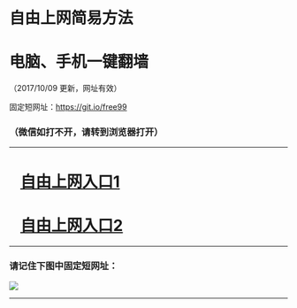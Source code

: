 ﻿# 自由上网简易方法

# 电脑、手机一键翻墙

（2017/10/09 更新，网址有效）

固定短网址：https://git.io/free99

### （微信如打不开，请转到浏览器打开）


***





# &nbsp;&nbsp; <a href="http://ft3104922145.fwq-tz-1001.info/fwqtz01.html?t=100900113006 " target="_blank">自由上网入口1</a>
# &nbsp;&nbsp; <a href="http://ft3274914501.fwq-tz-1002.info/fwqtz02.html?t=1009001858 " target="_blank">自由上网入口2</a>
***

### 请记住下图中固定短网址：

<img src="https://s3-us-west-2.amazonaws.com/fwq-1001/yjfq-20170905okok.png" /> 


***

